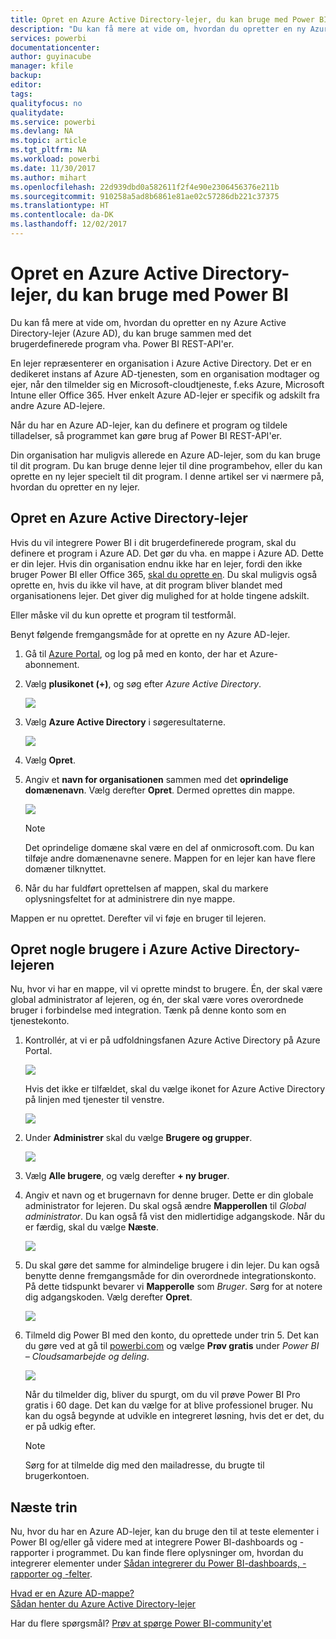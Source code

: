 ```yaml
---
title: Opret en Azure Active Directory-lejer, du kan bruge med Power BI
description: "Du kan få mere at vide om, hvordan du opretter en ny Azure Active Directory-lejer (Azure AD), du kan bruge sammen med det brugerdefinerede program vha. Power BI REST-API'er."
services: powerbi
documentationcenter: 
author: guyinacube
manager: kfile
backup: 
editor: 
tags: 
qualityfocus: no
qualitydate: 
ms.service: powerbi
ms.devlang: NA
ms.topic: article
ms.tgt_pltfrm: NA
ms.workload: powerbi
ms.date: 11/30/2017
ms.author: mihart
ms.openlocfilehash: 22d939dbd0a582611f2f4e90e2306456376e211b
ms.sourcegitcommit: 910258a5ad8b6861e81ae02c57286db221c37375
ms.translationtype: HT
ms.contentlocale: da-DK
ms.lasthandoff: 12/02/2017
---
```

# <a name="create-an-azure-active-directory-tenant-to-use-with-power-bi"></a>Opret en Azure Active Directory-lejer, du kan bruge med Power BI
Du kan få mere at vide om, hvordan du opretter en ny Azure Active Directory-lejer (Azure AD), du kan bruge sammen med det brugerdefinerede program vha. Power BI REST-API'er.

En lejer repræsenterer en organisation i Azure Active Directory. Det er en dedikeret instans af Azure AD-tjenesten, som en organisation modtager og ejer, når den tilmelder sig en Microsoft-cloudtjeneste, f.eks Azure, Microsoft Intune eller Office 365. Hver enkelt Azure AD-lejer er specifik og adskilt fra andre Azure AD-lejere.

Når du har en Azure AD-lejer, kan du definere et program og tildele tilladelser, så programmet kan gøre brug af Power BI REST-API'er.

Din organisation har muligvis allerede en Azure AD-lejer, som du kan bruge til dit program. Du kan bruge denne lejer til dine programbehov, eller du kan oprette en ny lejer specielt til dit program. I denne artikel ser vi nærmere på, hvordan du opretter en ny lejer.

## <a name="create-an-azure-active-directory-tenant"></a>Opret en Azure Active Directory-lejer
Hvis du vil integrere Power BI i dit brugerdefinerede program, skal du definere et program i Azure AD. Det gør du vha. en mappe i Azure AD. Dette er din lejer. Hvis din organisation endnu ikke har en lejer, fordi den ikke bruger Power BI eller Office 365, [skal du oprette en](https://docs.microsoft.com/azure/active-directory/develop/active-directory-howto-tenant). Du skal muligvis også oprette en, hvis du ikke vil have, at dit program bliver blandet med organisationens lejer. Det giver dig mulighed for at holde tingene adskilt.

Eller måske vil du kun oprette et program til testformål.

Benyt følgende fremgangsmåde for at oprette en ny Azure AD-lejer.

1. Gå til [Azure Portal](https://portal.azure.com), og log på med en konto, der har et Azure-abonnement.
2. Vælg **plusikonet (+)**, og søg efter *Azure Active Directory*.
   
    ![](media/create-an-azure-active-directory-tenant/new-directory.png)
3. Vælg **Azure Active Directory** i søgeresultaterne.
   
    ![](media/create-an-azure-active-directory-tenant/new-directory2.png)
4. Vælg **Opret**.
5. Angiv et **navn for organisationen** sammen med det **oprindelige domænenavn**. Vælg derefter **Opret**. Dermed oprettes din mappe.
   
    ![](media/create-an-azure-active-directory-tenant/organization-and-domain.png)
   
   > [!NOTE]
   > Det oprindelige domæne skal være en del af onmicrosoft.com. Du kan tilføje andre domænenavne senere. Mappen for en lejer kan have flere domæner tilknyttet.
   > 
   > 
6. Når du har fuldført oprettelsen af mappen, skal du markere oplysningsfeltet for at administrere din nye mappe.

Mappen er nu oprettet. Derefter vil vi føje en bruger til lejeren.

## <a name="create-some-users-in-your-azure-active-directory-tenant"></a>Opret nogle brugere i Azure Active Directory-lejeren
Nu, hvor vi har en mappe, vil vi oprette mindst to brugere. Én, der skal være global administrator af lejeren, og én, der skal være vores overordnede bruger i forbindelse med integration. Tænk på denne konto som en tjenestekonto.

1. Kontrollér, at vi er på udfoldningsfanen Azure Active Directory på Azure Portal.
   
    ![](media/create-an-azure-active-directory-tenant/aad-flyout.png)
   
    Hvis det ikke er tilfældet, skal du vælge ikonet for Azure Active Directory på linjen med tjenester til venstre.
   
    ![](media/create-an-azure-active-directory-tenant/aad-service.png)
2. Under **Administrer** skal du vælge **Brugere og grupper**.
   
    ![](media/create-an-azure-active-directory-tenant/users-and-groups.png)
3. Vælg **Alle brugere**, og vælg derefter **+ ny bruger**.
4. Angiv et navn og et brugernavn for denne bruger. Dette er din globale administrator for lejeren. Du skal også ændre **Mapperollen** til *Global administrator*. Du kan også få vist den midlertidige adgangskode. Når du er færdig, skal du vælge **Næste**.
   
    ![](media/create-an-azure-active-directory-tenant/global-admin.png)
5. Du skal gøre det samme for almindelige brugere i din lejer. Du kan også benytte denne fremgangsmåde for din overordnede integrationskonto. På dette tidspunkt bevarer vi **Mapperolle** som *Bruger*. Sørg for at notere dig adgangskoden. Vælg derefter **Opret**.
   
    ![](media/create-an-azure-active-directory-tenant/pbiembed-user.png)
6. Tilmeld dig Power BI med den konto, du oprettede under trin 5. Det kan du gøre ved at gå til [powerbi.com](https://powerbi.microsoft.com/get-started/) og vælge **Prøv gratis** under *Power BI – Cloudsamarbejde og deling*.
   
    ![](media/create-an-azure-active-directory-tenant/try-powerbi-free.png)
   
    Når du tilmelder dig, bliver du spurgt, om du vil prøve Power BI Pro gratis i 60 dage. Det kan du vælge for at blive professionel bruger. Nu kan du også begynde at udvikle en integreret løsning, hvis det er det, du er på udkig efter.
   
   > [!NOTE]
   > Sørg for at tilmelde dig med den mailadresse, du brugte til brugerkontoen.
   > 
   > 

## <a name="next-steps"></a>Næste trin
Nu, hvor du har en Azure AD-lejer, kan du bruge den til at teste elementer i Power BI og/eller gå videre med at integrere Power BI-dashboards og -rapporter i programmet. Du kan finde flere oplysninger om, hvordan du integrerer elementer under [Sådan integrerer du Power BI-dashboards, -rapporter og -felter](embedding-content.md).

[Hvad er en Azure AD-mappe?](https://docs.microsoft.com/azure/active-directory/active-directory-whatis)  
[Sådan henter du Azure Active Directory-lejer](https://docs.microsoft.com/azure/active-directory/develop/active-directory-howto-tenant)  

Har du flere spørgsmål? [Prøv at spørge Power BI-community'et](http://community.powerbi.com/)

